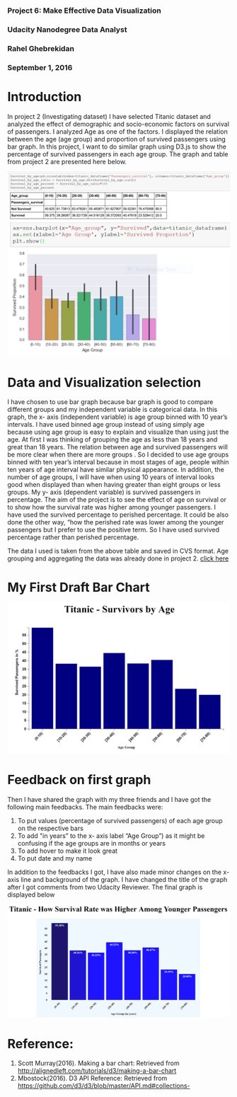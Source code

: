 
### Project 6: Make Effective Data Visualization
### Udacity Nanodegree Data Analyst 
### Rahel Ghebrekidan
### September 1, 2016


# Introduction 

In project 2 (Investigating dataset) I have selected Titanic dataset and analyzed the effect of demographic and socio-economic factors on  survival of passengers. I analyzed Age as one of the factors. I displayed the relation between the age (age group) and proportion of survived passengers using bar graph. In this project, I want to do similar graph using D3.js to show the percentage of survived passengers in each age group. 
The graph and table from project 2 are presented here below. 


![](https://raw.githubusercontent.com/rakisahli/Udacity_Projects/master/Project_6/Table_from_P2.JPG)
![](https://raw.githubusercontent.com/rakisahli/Udacity_Projects/master/Project_6/Bar_Chart_from_P2.JPG)

# Data and Visualization selection 

I have chosen to use bar graph because bar graph is good to compare different groups and my independent variable is categorical data. In this graph, the x- axis (independent variable) is age group binned with 10 year’s intervals. I have used binned age group instead of using simply age because using age group is easy to explain and visualize than using just the age. At first I was thinking of grouping the age as less than 18 years and great than 18 years. The relation between age and survived passengers will be more clear when there are more groups . So I decided to use age groups binned with ten year’s interval because in most stages of age, people within ten years of age interval have similar physical appearance. In addition, the number of age groups, I will have when using 10 years of interval looks good when displayed than when having greater than eight groups or less groups.
My y- axis (dependent variable) is survived passengers in percentage. The aim of the project is to see the effect of age on survival or to show how the survival rate was higher among younger passengers. I have used the survived percentage to perished percentage. It could be also done the other way, “how the perished rate was lower among the younger passengers but I prefer to use the positive term. So I have used survived percentage rather than perished percentage.  

The data I used is taken from the above table and saved in CVS format. Age grouping and aggregating the data was already done in project 2. [click here](https://github.com/rakisahli/Udacity_Projects/tree/master/Project_2)


# My First Draft Bar Chart

![My First Draft Bar chart](https://raw.githubusercontent.com/rakisahli/Udacity_Projects/master/Project_6/Bar_Chart_ver01.JPG)

# Feedback on first graph

Then I have shared the graph with my three friends and I have got the following main feedbacks. The main feedbacks were:
1.	To put values (percentage of survived passengers) of each age group on the respective bars
2.	To add "in years” to the x- axis label “Age Group”) as it might be confusing if the age groups are in months or years
3.	To add hover to make it look great 
4.	To put date and my name
          
In addition to the feedbacks I got, I have also made minor changes on the x-axis line and background of the graph. I have changed the title of the graph after I got comments from two Udacity Reviewer. The final graph is displayed below


![](https://raw.githubusercontent.com/rakisahli/Udacity_Projects/6ec2bab25a2b26d4ef3503d33a5e694afab892b9/Project_6/Bar_Chart_final.JPG)


# Reference:

1.	Scott Murray(2016). Making a bar chart: Retrieved from  http://alignedleft.com/tutorials/d3/making-a-bar-chart 
2.	Mbostock(2016). D3 API Reference: Retrieved from https://github.com/d3/d3/blob/master/API.md#collections- 

